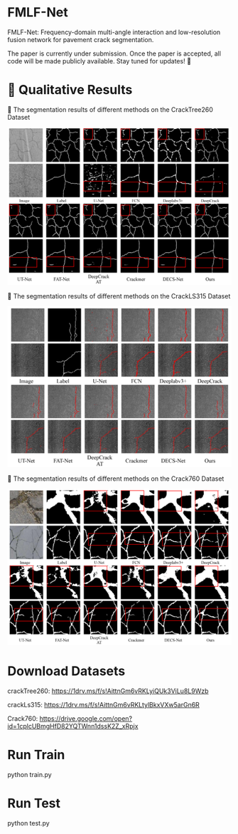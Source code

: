 # FMLF-Net
FMLF-Net: Frequency-domain multi-angle interaction and low-resolution fusion network for pavement crack segmentation.

The paper is currently under submission. Once the paper is accepted, all code will be made publicly available. Stay tuned for updates! 🚀


  
# 📸 Qualitative Results

🔹 The segmentation results of different methods on the CrackTree260 Dataset

![CrackTree260 Image 1](260.png)

🔹 The segmentation results of different methods on the CrackLS315 Dataset

![CrackLS315 Image 1](315.png)

🔹 The segmentation results of different methods on the Crack760 Dataset

![Crack760 Image 1](760.png)


# Download Datasets

crackTree260: https://1drv.ms/f/s!AittnGm6vRKLyiQUk3ViLu8L9Wzb


crackLs315: https://1drv.ms/f/s!AittnGm6vRKLtylBkxVXw5arGn6R 


Crack760: https://drive.google.com/open?id=1cplcUBmgHfD82YQTWnn1dssK2Z_xRpjx


# Run Train
  python train.py
  
# Run Test
  python test.py

